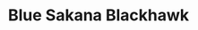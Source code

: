 ---
layout: place
title: "Blue Sakana Blackhawk"
permalink: /california/danville/blue-sakana-blackhawk.html
stateAbbr: CA
stateName: California
cityName: Danville
seo:
  name: "Blue Sakana Blackhawk"
  type: Restaurant
  links: https://bluesakanablackhawk.com/contact/
description: "Looking for sushi in Danville, California? Check out Blue Sakana Blackhawk for a delightful Japanese dining experience. Enjoy a variety of sushi and other di..."
place_id: ChIJlzHETzfyj4AR-hT8V2EUlZI
photos:
  - name: >-
      places/ChIJlzHETzfyj4AR-hT8V2EUlZI/photos/AeeoHcLB6Xsq9X_clOOgW2Lp5p5ptfvgdBZb6SY6zJ5ZZOKIpaayAG_H1QCr3K1ltcKa-J_9GDOtfX5P5kMxY9beXu91_jYhSRY77gEyZRd-OZTwRYunqSYvxOHjc0LN5A8z17Xs5Z3F5k-f8hDOeP12OxupXmycEDmc-lVUSrdZ7qcFjrlp0Mxn6QFm6KbxDYZdMOcTeqnPBq5Axmmlnu8a-B4sh67vz4pXZo4LQ_b8hOhhoXOvE3lLxujISCds1IKplBnIMjI9wrNtI7HVKkdYO8Atim9o8KuQ2l7t5T98tKsCfQ
    widthPx: 800
    heightPx: 533
    authorAttributions:
      - displayName: Blue Gingko Blackhawk
        uri: https://maps.google.com/maps/contrib/117784864776216288802
        photoUri: >-
          https://lh3.googleusercontent.com/a-/ALV-UjVvjqxDxJzKWtb_DjfH3jqNXZPhX0XfykM6lQ8yEA9AzrH9Rkw=s100-p-k-no-mo
    flagContentUri: >-
      https://www.google.com/local/imagery/report/?cb_client=maps_api_places.places_api&image_key=!1e10!2sAF1QipN5X2EzwLW7tnioGSH07tU7JYkvwcOKHljjn1f9&hl=en-US
    googleMapsUri: >-
      https://www.google.com/maps/place//data=!3m4!1e2!3m2!1sAF1QipN5X2EzwLW7tnioGSH07tU7JYkvwcOKHljjn1f9!2e10!4m2!3m1!1s0x808ff2374fc43197:0x9295146157fc14fa
  - name: >-
      places/ChIJlzHETzfyj4AR-hT8V2EUlZI/photos/AeeoHcKyiTK0fCqOoS1BM15h7-qZaeF28NFGLze1iPAKirAmt3F7tF4YqugxHgUhwJDXD3tN0-DGxRteNAuTs0ah2jmWBW3qk0dZ39_IuP68Xgmaju37mQYbQ7WRcC63j3a-msqMNxM3blByT2S1sWBjdbGfTdwJ8NCqux9FjTS3Y8WhMztQFxv4FdngM3jECWuGqN-WOTeM5jZSWLeIBFglgTQtgBJI2ZKYpLKrPI2iXWYcoULpuMhnwLBhGcudD7_obsbzYe2psTxBq25KC0WaVAgATY5_gxGorf5wRLDsH1FTvd2BWgurz_fiJzv2EyzLhkmpx3DvZo7wD3nAGX1xiKLcySA4DGTycRQQ7pxy4fKQx5MrcShf8EoUx0EWXXC5CyPI7r_u3VWIEMCHNMYwILBac0WFfBThLVUrTQn-1c4N5cl09yfj706lkNpM-Q
    widthPx: 4800
    heightPx: 3600
    authorAttributions:
      - displayName: Gord Zura
        uri: https://maps.google.com/maps/contrib/105380487242939216641
        photoUri: >-
          https://lh3.googleusercontent.com/a-/ALV-UjXb7WgnnL1JVjaJKiwQfStzchbN_LSNgLpv0JMvj6tUEXZW_s4x=s100-p-k-no-mo
    flagContentUri: >-
      https://www.google.com/local/imagery/report/?cb_client=maps_api_places.places_api&image_key=!1e10!2sCIABIhADycKzYB1m4mfiVRAABT8P&hl=en-US
    googleMapsUri: >-
      https://www.google.com/maps/place//data=!3m4!1e2!3m2!1sCIABIhADycKzYB1m4mfiVRAABT8P!2e10!4m2!3m1!1s0x808ff2374fc43197:0x9295146157fc14fa
  - name: >-
      places/ChIJlzHETzfyj4AR-hT8V2EUlZI/photos/AeeoHcJqBnya48_JeqVtaY66UEYQ6uUinD48nSESmhyTuljQwKBvaCtlpiWdSdaw6NoYHIXzH3G1L3r6PWQBi889Bin5JTRxlYmBOL3dsi0jAKoAwytnYibsIFGWR9fBVIF0bsPHBNo5AddqCYe2rq2LSveSqbYz6URsM1SoLBKS3VYhxnZsetDGYmv-PrgI7VoPBeSGSYI8JgIiWyhvUrh1wuHzJU5ycIK_KLkS4xEOfVNB6_z2rbcIp2R60u3TV7CtVeb13TKj2lnTS33iyQvMNuD7WSQ14VNI866S7SyPu__gp1XJ78sp4KvIQMO9g1nGQ5H0erEzU5PLMpe9aOtOS7pQp3fB4YulWfsSauoiwdEMjyfrCl1hPPDNNm0MVmfkRinX-BJ0gt4Ki0Lbj8hx5ICUv27u4hQm_gGRwRagCTU-DZRV
    widthPx: 4032
    heightPx: 1908
    authorAttributions:
      - displayName: R Solano
        uri: https://maps.google.com/maps/contrib/103844449307509373315
        photoUri: >-
          https://lh3.googleusercontent.com/a-/ALV-UjXDppZWH40pNrxrsx4FX4jyE2IXEXfYd7YEnCf3LA81DIgq-RSPtw=s100-p-k-no-mo
    flagContentUri: >-
      https://www.google.com/local/imagery/report/?cb_client=maps_api_places.places_api&image_key=!1e10!2sCIHM0ogKEICAgICasvbjxQE&hl=en-US
    googleMapsUri: >-
      https://www.google.com/maps/place//data=!3m4!1e2!3m2!1sCIHM0ogKEICAgICasvbjxQE!2e10!4m2!3m1!1s0x808ff2374fc43197:0x9295146157fc14fa
  - name: >-
      places/ChIJlzHETzfyj4AR-hT8V2EUlZI/photos/AeeoHcIPQIxE0cOI6iONiSWeZIfpMZAth-pWDFD5oZGMuj4OLmgEl2n09XNdR6Yggp2ViDr-JAvEyPQhNUbWv_sZ04rnpnW2PjsbIlP4WmJlarIt3sYFi2i2R9jHG7b7Q6gQ0F3pIqi7Uvo5cqcgal9fBAukwzKTiRbUz2TymQdPpHFeHsksXs7WWoJ2KSr9ngw1-WIynbv_kMqke6JU67hfLMvTCAZkRXxgWs44ZH_3LgmR2aQBV5BI2K8jfL42sqT9vdIUs1IVcnQIAEOZnj2nBiTtQagAiYKUsCZaSUgXTCv-skfTsMfba6YYUPK-0qwhwWC2Ne6llhEoPL5m0TJwTjM34tURN2K1E3YeMT74ZoelK3PGDeDxanA1LTQfgfMe2pq_cHTOl-58YnnJfyXzV0Gtui_xeHhbnYuYXKOlrCZ5oR2VCmtLJF4mCtaiOA
    widthPx: 4800
    heightPx: 4565
    authorAttributions:
      - displayName: Gord Zura
        uri: https://maps.google.com/maps/contrib/105380487242939216641
        photoUri: >-
          https://lh3.googleusercontent.com/a-/ALV-UjXb7WgnnL1JVjaJKiwQfStzchbN_LSNgLpv0JMvj6tUEXZW_s4x=s100-p-k-no-mo
    flagContentUri: >-
      https://www.google.com/local/imagery/report/?cb_client=maps_api_places.places_api&image_key=!1e10!2sCIABIhAA3ilW4hC_amfiVQkABE6z&hl=en-US
    googleMapsUri: >-
      https://www.google.com/maps/place//data=!3m4!1e2!3m2!1sCIABIhAA3ilW4hC_amfiVQkABE6z!2e10!4m2!3m1!1s0x808ff2374fc43197:0x9295146157fc14fa
  - name: >-
      places/ChIJlzHETzfyj4AR-hT8V2EUlZI/photos/AeeoHcJUDzMweedBuMIlXZlwuUrSs2eNGlMhnPNux5aUxv8iIopgUiBosvNmYHookd_3TQJJvX2VD4rMztlTAzdQpEG2grsTQquibyHrqlDSNPCA1prRsDGMidkUzW4Ti53vFwZcgDlN0HMs3QMUqQ8KAWrXT7eI5xx4b-Jr6wLQ5h-l3tGxZyECJOzM4UkwSQfUkvdvvtaarxaaCfnSabasiOSFTgc5xyy0LTcqXkdVM332W7cM2oiWjDlg_pLLihQ26xzdkdg7Q3DjDmV7GZAyjI3NhRtPJ5Z1ZhIrO9-QdXAbNTJI1yhLV4D-KRk0tRQFM0tI-TLlWU9Y5LCYd76nI-dQufv-BrIj5moKUaMB5kv9CgN4Y-IPLR6IPdZ7OOcmBbCdRrr0CJxTC4se0tCz6cP9n9x3cBGVk3SFK0cl-bSJueA
    widthPx: 4000
    heightPx: 3000
    authorAttributions:
      - displayName: R Solano
        uri: https://maps.google.com/maps/contrib/103844449307509373315
        photoUri: >-
          https://lh3.googleusercontent.com/a-/ALV-UjXDppZWH40pNrxrsx4FX4jyE2IXEXfYd7YEnCf3LA81DIgq-RSPtw=s100-p-k-no-mo
    flagContentUri: >-
      https://www.google.com/local/imagery/report/?cb_client=maps_api_places.places_api&image_key=!1e10!2sCIHM0ogKEICAgICe-ZHowQE&hl=en-US
    googleMapsUri: >-
      https://www.google.com/maps/place//data=!3m4!1e2!3m2!1sCIHM0ogKEICAgICe-ZHowQE!2e10!4m2!3m1!1s0x808ff2374fc43197:0x9295146157fc14fa
  - name: >-
      places/ChIJlzHETzfyj4AR-hT8V2EUlZI/photos/AeeoHcJbE66iu6gP7PCdDyjmDIiVki8sG4XQkdqvGgL7kRNEu5-Ml-zIMxL9kytd19KRnxmvet1pxQgGwgWQIikUv5FZipmiRtgSmrNxQW8vYenQsJWDi3Eh3R5sYzsruU0BVnl0R1v7bn9ZIFKI8dTxCatKDXMevi3Vt7IsbGtbyl459u5BVQAvEiPOe6Jn22TZ8iNFKWEtNtQFBe9qeIdOMWEs1nFLzizKlIjlezkOS3QltMqM9C0uVhzPrQLT_7hMwG_p3N0Gt5WOyBX9d0K2EhS1NsLnA5mMgC9UZ0KlHtdU6KtR5HGDcDfXDYTOExGFEj1Q_O719jj6NgpWqZY5tTi5M3SlV8pp5iFTOq0atSBXTueCuf_f1RK9-vw7011KbZueg0sCWRatP5nHgeYOGUCJvXWW325edW74qmn6omzSLwvf
    widthPx: 4032
    heightPx: 3024
    authorAttributions:
      - displayName: Tareq Barakzoy
        uri: https://maps.google.com/maps/contrib/106189357566362839363
        photoUri: >-
          https://lh3.googleusercontent.com/a-/ALV-UjXgOKvN8lxR2H_NzNUqxtrilkxQfEGPwLeEJQw_7cB0OOBcVjll=s100-p-k-no-mo
    flagContentUri: >-
      https://www.google.com/local/imagery/report/?cb_client=maps_api_places.places_api&image_key=!1e10!2sCIHM0ogKEICAgICOsMW_-QE&hl=en-US
    googleMapsUri: >-
      https://www.google.com/maps/place//data=!3m4!1e2!3m2!1sCIHM0ogKEICAgICOsMW_-QE!2e10!4m2!3m1!1s0x808ff2374fc43197:0x9295146157fc14fa
  - name: >-
      places/ChIJlzHETzfyj4AR-hT8V2EUlZI/photos/AeeoHcJ0Pl1R6tgjrBcTWgQK9HIohdamCn_Zse5YmA13ile7pZWC7_1uOr34yF2e_YdWOUuTKRVE-QMR6exYhtTI4-iOHFPiFagCza61-DH0YmoBY4K3SNam6gmJPHttGWFXBkLQ88HdRupdKK7hHL4HsAEjjk9UHvCh6Qvyw-9T7Bj6LDsVpKTxQctTo7ktW3N4sjEA_yZs2CWRm45IFg0G3DQbCM4o0x--0quQ6VZk5Pm7S70kOENowGy7bB2hiUknMThKap6C18O9DpTLRE9qQry5vCb_AGapWFbwecv3TfKE_TUMTvb-0ye5ymnkG4STMKpjYo03syrEj70GET7BAib1bBPbb0NpkZ8yljQYprzHv63Wvt9njYTGSMcCN6YE5yj27s4EqupEmlU_CxFJ_VQFpUgCywo3eyrF8MByhQU3itce
    widthPx: 4000
    heightPx: 3000
    authorAttributions:
      - displayName: Melissa Blanchard
        uri: https://maps.google.com/maps/contrib/106132334622232931904
        photoUri: >-
          https://lh3.googleusercontent.com/a-/ALV-UjXofmf9-R43Im8PR2EqgTuUI47ROxXoIXeETx9sixlq-bidhwacuQ=s100-p-k-no-mo
    flagContentUri: >-
      https://www.google.com/local/imagery/report/?cb_client=maps_api_places.places_api&image_key=!1e10!2sCIHM0ogKEICAgIDd38qVtQE&hl=en-US
    googleMapsUri: >-
      https://www.google.com/maps/place//data=!3m4!1e2!3m2!1sCIHM0ogKEICAgIDd38qVtQE!2e10!4m2!3m1!1s0x808ff2374fc43197:0x9295146157fc14fa
  - name: >-
      places/ChIJlzHETzfyj4AR-hT8V2EUlZI/photos/AeeoHcK03SUrEOX-2eYCRcVXcG9WbGfiTRpv047t1c429Im1o1VV6GkhZDPkxqYxqRNMle29-G4TAtTj7uBxtIqWLsHsCy-FxSXiuyNccKXjkQ6hevj_U0GEZapa7gLVp_sHznRy7emYOrhJMvzzH8hlNuiyxYjrce-tfc6TWtYmrIfJN16sHYJH0bSXlbtmiMAWxhTV4FZtVeBw-k7IfzqUI8Gnuf2c8sEIkwvTKS7BZL4GFGhQVnkP5IMv-K6jiBX2lBEjoCDAsPqMsGH3cKBm5NuMYHVzPVmzCluDyp1xyyNsXzHnVovqopN9n-rHqIrxSsKMvd0YXefppZ3eyqiixSblNNCz9BthjpJFDt6EtmjWt2KzT9JfYotmVUhkpz4FcxfA6Ew5LE0g_O42uRsHH-laj6UAx8EVXRiRyRpZkLCmcA
    widthPx: 4032
    heightPx: 2268
    authorAttributions:
      - displayName: Sidney Chen
        uri: https://maps.google.com/maps/contrib/117178041240064113721
        photoUri: >-
          https://lh3.googleusercontent.com/a/ACg8ocKkCaVgJ-1bFdnEBsIS9EQdT83PBEzgdUCuEhCKM72AOFKq_Q=s100-p-k-no-mo
    flagContentUri: >-
      https://www.google.com/local/imagery/report/?cb_client=maps_api_places.places_api&image_key=!1e10!2sCIHM0ogKEICAgIDppo_SSg&hl=en-US
    googleMapsUri: >-
      https://www.google.com/maps/place//data=!3m4!1e2!3m2!1sCIHM0ogKEICAgIDppo_SSg!2e10!4m2!3m1!1s0x808ff2374fc43197:0x9295146157fc14fa
  - name: >-
      places/ChIJlzHETzfyj4AR-hT8V2EUlZI/photos/AeeoHcLpXjEaCzAG2-FOb-31DTSiCttNLG2obpAglwBs_2WcQv03SVysyrjZgRaVbn5qFlYjXSr6F_BVZAApWXFwwOWVDQ_U92IMefXSsmJ2UIG4PFPC_j78oU__xKWRiBM-pYENTSsjKYkWlcOqY5ck5dEUP5e_7CC8N0q98hIHo_mMd82iLh6nKNUk8m91xQUd5MhTDV4xDv0Ly1BhZXYgzfPufKYE5ylfFdX3zGWqm129NIKK9T3gKanGDDP16-J6ywbuv_2zBkgsNiL18FCcPglOfUzZ9Z3J-oRZGL13HGIGDme7u9HHPIDwb0hz46BC1euHW_DqmfTrtBf4d9TnspWJ0gxHEQ-cDqUF6tNEtu0J6pVh5E-Uo4DV6odv6FCPuH6u4kbK6zbTZUJfQxMN6wPz9miFeKAaQJY5pnK8RSeQpQ
    widthPx: 3000
    heightPx: 4000
    authorAttributions:
      - displayName: Melissa Blanchard
        uri: https://maps.google.com/maps/contrib/106132334622232931904
        photoUri: >-
          https://lh3.googleusercontent.com/a-/ALV-UjXofmf9-R43Im8PR2EqgTuUI47ROxXoIXeETx9sixlq-bidhwacuQ=s100-p-k-no-mo
    flagContentUri: >-
      https://www.google.com/local/imagery/report/?cb_client=maps_api_places.places_api&image_key=!1e10!2sCIHM0ogKEICAgIDd38qVNQ&hl=en-US
    googleMapsUri: >-
      https://www.google.com/maps/place//data=!3m4!1e2!3m2!1sCIHM0ogKEICAgIDd38qVNQ!2e10!4m2!3m1!1s0x808ff2374fc43197:0x9295146157fc14fa
  - name: >-
      places/ChIJlzHETzfyj4AR-hT8V2EUlZI/photos/AeeoHcKgHPG_ZtCGybuhtn_cRsY3gPTg8ewY5fRx1e6khwumQjOo07dzaNz_yZNcqhfHGeRW-CA-DDIMShT6-07ySinLvC634noPYN3qQFN5LPPeS9F1bQEDO88i8FMfkhf2Jysw9YR_QPtV8_F-k8J3FAvIORoHmcDsYnusk-QFH6aazA4gtfImbL3x6c9zq9xwiigAUQ0sCt209s0eiVzyBupjVtL4vrPXyTqnqVaf0tTHLut_jiYjIWd-JASuHHFnAA-NwWlo6aXyFTd1B3IAC7w_smOhR4lDuhQlCn43QDqjGCl4-Js4MSABz-jqz3RHlwa808tpRdf_wLQUZMrXy-YcmpLmQe4tjqNFsdnJFwW6NXRoASj61KmJ-ecnq78KLjGz3WtqWhYIDpKwsR9VFqW2IGB4APXX_2E_rusEOtt5mlIPioU0I6HG_aM8O4-F
    widthPx: 3024
    heightPx: 3749
    authorAttributions:
      - displayName: Gord Zura
        uri: https://maps.google.com/maps/contrib/105380487242939216641
        photoUri: >-
          https://lh3.googleusercontent.com/a-/ALV-UjXb7WgnnL1JVjaJKiwQfStzchbN_LSNgLpv0JMvj6tUEXZW_s4x=s100-p-k-no-mo
    flagContentUri: >-
      https://www.google.com/local/imagery/report/?cb_client=maps_api_places.places_api&image_key=!1e10!2sCIABIhADydERiBiqRGfiVQQAB6uo&hl=en-US
    googleMapsUri: >-
      https://www.google.com/maps/place//data=!3m4!1e2!3m2!1sCIABIhADydERiBiqRGfiVQQAB6uo!2e10!4m2!3m1!1s0x808ff2374fc43197:0x9295146157fc14fa
address: 3496 Blackhawk Plaza Cir, Danville, CA 94506, USA
street: 3496 Blackhawk Plaza Cir
city: Danville
state: CA
zip: '94506'
country: USA
neighborhood: null
latitude: '37.799810'
longitude: '-121.919394'
accessibility_options:
  wheelchairAccessibleParking: true
  wheelchairAccessibleEntrance: true
  wheelchairAccessibleRestroom: true
  wheelchairAccessibleSeating: true
business_status: OPERATIONAL
name: Blue Sakana Blackhawk
google_maps_links:
  directionsUri: >-
    https://www.google.com/maps/dir//''/data=!4m7!4m6!1m1!4e2!1m2!1m1!1s0x808ff2374fc43197:0x9295146157fc14fa!3e0
  placeUri: https://maps.google.com/?cid=10562370909387887866
  writeAReviewUri: >-
    https://www.google.com/maps/place//data=!4m3!3m2!1s0x808ff2374fc43197:0x9295146157fc14fa!12e1
  reviewsUri: >-
    https://www.google.com/maps/place//data=!4m4!3m3!1s0x808ff2374fc43197:0x9295146157fc14fa!9m1!1b1
  photosUri: >-
    https://www.google.com/maps/place//data=!4m3!3m2!1s0x808ff2374fc43197:0x9295146157fc14fa!10e5
primary_type: Sushi Restaurant
opening_hours:
  regular: null
  current: null
secondary_opening_hours:
  regular:
    weekdayDescriptions: null
    type: null
  current:
    weekdayDescriptions: null
    type: null
phone: (925) 648-7838
price_level: PRICE_LEVEL_MODERATE
price_range: $50 &ndash; $100
rating: '4.1'
rating_count: 207
website: https://bluesakanablackhawk.com/contact/
reviews: null
parking_options: null
payment_options: null
allow_dogs: null
curbside_pickup: null
delivery: null
dine_in: null
good_for_children: null
good_for_groups: null
good_for_sports: null
live_music: null
menu_for_children: null
outdoor_seating: null
reservable: null
restroom: null
serves_beer: null
serves_breakfast: null
serves_brunch: null
serves_cocktails: null
serves_coffee: null
serves_dinner: null
serves_dessert: null
serves_lunch: null
serves_vegetarian_food: null
serves_wine: null
takeout: null
summary: null

---